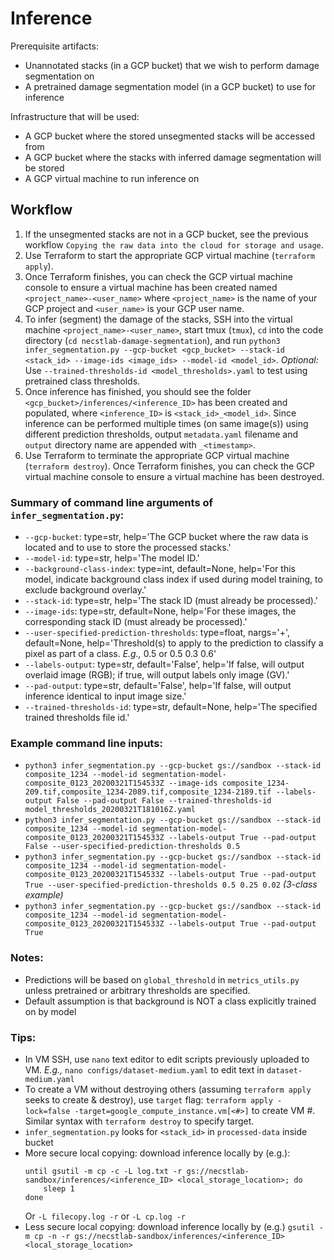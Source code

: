 # Inference

Prerequisite artifacts:
* Unannotated stacks (in a GCP bucket) that we wish to perform damage segmentation on
* A pretrained damage segmentation model (in a GCP bucket) to use for inference

Infrastructure that will be used:
* A GCP bucket where the stored unsegmented stacks will be accessed from
* A GCP bucket where the stacks with inferred damage segmentation will be stored
* A GCP virtual machine to run inference on

## Workflow

1. If the unsegmented stacks are not in a GCP bucket, see the previous workflow `Copying the raw data into the cloud for storage and usage`.
1. Use Terraform to start the appropriate GCP virtual machine (`terraform apply`).
1. Once Terraform finishes, you can check the GCP virtual machine console to ensure a virtual machine has been created named `<project_name>-<user_name>` where `<project_name>` is the name of your GCP project and `<user_name>` is your GCP user name.
1. To infer (segment) the damage of the stacks, SSH into the virtual machine `<project_name>-<user_name>`, start tmux (`tmux`), `cd` into the code directory (`cd necstlab-damage-segmentation`), and run `python3 infer_segmentation.py --gcp-bucket <gcp_bucket> --stack-id <stack_id> --image-ids <image_ids> --model-id <model_id>`. _Optional:_ Use `--trained-thresholds-id <model_thresholds>.yaml` to test using pretrained class thresholds. 
1. Once inference has finished, you should see the folder `<gcp_bucket>/inferences/<inference_ID>` has been created and populated, where `<inference_ID>` is `<stack_id>_<model_id>`.  Since inference can be performed multiple times (on same image(s)) using different prediction thresholds, output `metadata.yaml` filename and `output` directory name are appended with `_<timestamp>`.
1. Use Terraform to terminate the appropriate GCP virtual machine (`terraform destroy`). Once Terraform finishes, you can check the GCP virtual machine console to ensure a virtual machine has been destroyed.

### Summary of command line arguments of `infer_segmentation.py`:

* `--gcp-bucket`:
        type=str,
        help='The GCP bucket where the raw data is located and to use to store the processed stacks.'
* `--model-id`:
        type=str,
        help='The model ID.'
* `--background-class-index`:
        type=int,
        default=None,
        help='For this model, indicate background class index if used during model training, to exclude background overlay.'
* `--stack-id`:
        type=str,
        help='The stack ID (must already be processed).'
* `--image-ids`:
        type=str,
        default=None,
        help='For these images, the corresponding stack ID (must already be processed).'
* `--user-specified-prediction-thresholds`:
        type=float,
        nargs='+',
        default=None,
        help='Threshold(s) to apply to the prediction to classify a pixel as part of a class. _E.g.,_ 0.5 or 0.5 0.3 0.6'
* `--labels-output`:
        type=str,
        default='False',
        help='If false, will output overlaid image (RGB); if true, will output labels only image (GV).'
* `--pad-output`:
        type=str,
        default='False',
        help='If false, will output inference identical to input image size.'
* `--trained-thresholds-id`:
        type=str,
        default=None,
        help='The specified trained thresholds file id.'

### Example command line inputs:

* `python3 infer_segmentation.py --gcp-bucket gs://sandbox --stack-id composite_1234 --model-id segmentation-model-composite_0123_20200321T154533Z --image-ids composite_1234-209.tif,composite_1234-2089.tif,composite_1234-2189.tif --labels-output False --pad-output False --trained-thresholds-id model_thresholds_20200321T181016Z.yaml`
* `python3 infer_segmentation.py --gcp-bucket gs://sandbox --stack-id composite_1234 --model-id segmentation-model-composite_0123_20200321T154533Z --labels-output True --pad-output False --user-specified-prediction-thresholds 0.5`
* `python3 infer_segmentation.py --gcp-bucket gs://sandbox --stack-id composite_1234 --model-id segmentation-model-composite_0123_20200321T154533Z --labels-output True --pad-output True --user-specified-prediction-thresholds 0.5 0.25 0.02` _(3-class example)_
* `python3 infer_segmentation.py --gcp-bucket gs://sandbox --stack-id composite_1234 --model-id segmentation-model-composite_0123_20200321T154533Z --labels-output True --pad-output True`

### Notes:

- Predictions will be based on `global_threshold` in `metrics_utils.py` unless pretrained or arbitrary thresholds are specified.
- Default assumption is that background is NOT a class explicitly trained on by model

### Tips:

- In VM SSH, use `nano` text editor to edit scripts previously uploaded to VM. _E.g.,_ `nano configs/dataset-medium.yaml` to edit text in `dataset-medium.yaml`
- To create a VM without destroying others (assuming `terraform apply` seeks to create & destroy), use `target` flag: `terraform apply -lock=false -target=google_compute_instance.vm[<#>]` to create VM #. Similar syntax with `terraform destroy` to specify target. 
- `infer_segmentation.py` looks for `<stack_id>` in `processed-data` inside bucket
- More secure local copying: download inference locally by (e.g.): 
    ```
    until gsutil -m cp -c -L log.txt -r gs://necstlab-sandbox/inferences/<inference_ID> <local_storage_location>; do
        sleep 1
    done
    ```
     Or `-L filecopy.log -r` or `-L cp.log -r`
- Less secure local copying: download inference locally by (e.g.) `gsutil -m cp -n -r gs://necstlab-sandbox/inferences/<inference_ID> <local_storage_location>`
